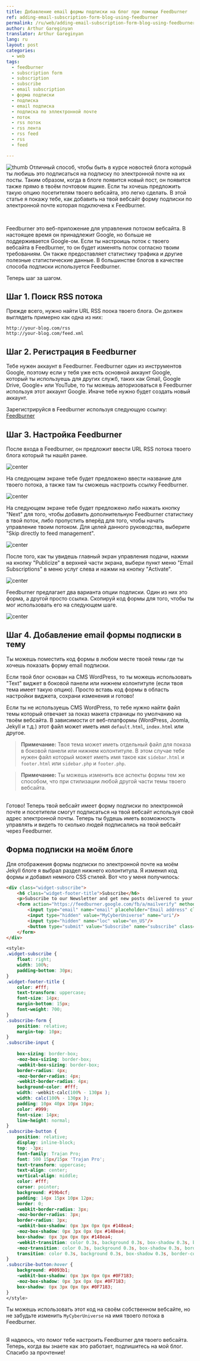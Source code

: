 ```yaml
---
title: Добавление email формы подписки на блог при помощи Feedburner
ref: adding-email-subscription-form-blog-using-feedburner
permalink: /ru/web/adding-email-subscription-form-blog-using-feedburner.html
author: Arthur Gareginyan
translator: Arthur Gareginyan
lang: ru
layout: post
categories:
  - web
tags:
  - feedburner
  - subscription form
  - subscription
  - subscribe
  - email subscription
  - форма подписки
  - подписка
  - email подписка
  - подписка по эллектронной почте
  - поток
  - rss поток
  - rss лента
  - rss feed
  - rss
  - feed

---
```


![thumb](/images/adding-email-subscription-form-blog-using-feedburner/sign-up.png)
Отличный способ, чтобы быть в курсе новостей блога который ты любишь это подписаться на подписку по электронной почте на их посты. Таким образом, когда в блоге появится новый пост, он появится также прямо в твоём почтовом ящике. Если ты хочешь предложить такую опцию посетителям твоего вебсайта, это легко сделать. В этой статье я покажу тебе, как добавить на твой вебсайт форму подписки по электронной почте которая подключена к Feedburner.

<br>

Feedburner это веб-приложение для управления потоком вебсайта. В настоящее время он принадлежит Google, но больше не поддерживается Google-ом. Если ты настроишь поток с твоего вебсайта в Feedburner, то он будет изменять поток согласно твоим требованиям. Он также предоставляет статистику трафика и другие полезные статистические данные. В большинстве блогов в качестве способа подписки используется Feedburner.

Теперь шаг за шагом.


## **Шаг 1.** Поиск RSS потока

Прежде всего, нужно найти URL RSS поока твоего блога. Он должен выглядеть примерно как одна из них:

```
http://your-blog.com/rss
http://your-blog.com/feed.xml
```


## **Шаг 2.** Регистрация в Feedburner

Тебе нужен аккаунт в Feedburner. Feedburner один из инструментов Google, поэтому если у тебя уже есть основной аккаунт Google, который ты используешь для других служб, таких как Gmail, Google Drive, Google+ или YouTube, то ты можешь авторизоваться в Feedburner используя этот аккаунт Google. Иначе тебе нужно будет создать новый аккаунт.

Зарегистрируйся в Feedburner используя следующую ссылку: [Feedburner](http://feedburner.com/)


## **Шаг 3.** Настройка Feedburner

После входа в Feedburner, он предложит ввести URL RSS потока твоего блога который ты нашёл ранее.

![center](/images/adding-email-subscription-form-blog-using-feedburner/1.png)

На следующем экране тебе будет предложено ввести название для твоего потока, а также там ты сможешь настроить ссылку Feedburner.

![center](/images/adding-email-subscription-form-blog-using-feedburner/2.png)

На следующем экране тебе будет предложено либо нажать кнопку "Next" для того, чтобы добавить дополнительную Feedburner статистику в твой поток, либо пропустить вперёд для того, чтобы начать управление твоим потоком. Для целей данного руководства, выберите "Skip directly to feed management".

![center](/images/adding-email-subscription-form-blog-using-feedburner/3.png)

После того, как ты увидешь главный экран управления подачи, нажми на кнопку "Publicize" в верхней части экрана, выбери пункт меню "Email Subscriptions" в меню услуг слева и нажми на кнопку "Activate".

![center](/images/adding-email-subscription-form-blog-using-feedburner/4.png)

Feedburner предлагает два варианта опции подписки. Один из них это форма, а другой просто ссылка. Скопируй код формы для того, чтобы ты мог использовать его на следующем шаге.

![center](/images/adding-email-subscription-form-blog-using-feedburner/5.png)


## **Шаг 4.** Добавление email формы подписки в тему

Ты можешь поместить код формы в любом месте твоей темы где ты хочешь показать форму email подписки. 

Если твой блог основан на CMS WordPress, то ты можешь использовать "Text" виджет в боковой панели или нижнем колонтитуле (если твоя тема имеет такую опцию). Просто вставь код формы в область настройки виджета, сохрани изменения и готово!

Если ты не используешь CMS WordPress, то тебе нужно найти файл темы который отвечает за показ макета страницы по умолчанию на твоём вебсайта. В зависимости от веб-платформы (WordPress, Joomla, Jekyll и т.д.) этот файл может иметь имя `default.html`, `index.html` или другое.

> **Примечание:** Твоя тема может иметь отдельный файл для показа в боковой панели или нижнем колонтитуле. В этом случае тебе нужен файл который может иметь имя такое как `sidebar.html` и `footer.html` или `sidebar.php` и `footer.php`.

> **Примечание:** Ты можешь изменить все аспекты формы тем же способом, что при стилизации любой другой части темы твоего вебсайта.


<br>
Готово! Теперь твой вебсайт имеет форму подписки по электронной почте и посетители смогут подписаться на твой вебсайт используя свой адрес электронной почты. Теперь ты будешь иметь возможность управлять и видеть то сколько людей подписались на твой вебсайт через Feedburner.


## Форма подписки на моём блоге

Для отображения формы подписки по электронной почте на моём Jekyll блоге я выбрал раздел нижнего колонтитула. Я изменил код формы и добавил немного CSS стилей. Вот что у меня получилось:

```html
<div class="widget-subscribe">
    <h6 class="widget-footer-title">Subscribe</h6>
    <p>Subscribe to our Newsletter and get new posts delivered to your inbox - free!</p>
    <form action="https://feedburner.google.com/fb/a/mailverify" method="post" target="popupwindow" onsubmit="window.open('https://feedburner.google.com/fb/a/mailverify?uri=MyCyberUniverse', 'popupwindow', 'scrollbars=yes,width=550,height=520');return true">
        <input type="email" name="email" placeholder="Email address" class="subscribe-input">
        <input type="hidden" value="MyCyberUniverse" name="uri"/>
        <input type="hidden" name="loc" value="en_US"/>
        <button type="submit" value="Subscribe" name="subscribe" class="subscribe-button">Subscribe</button>
    </form>
</div>
```

```css
<style>
.widget-subscribe {
    float: right;
    width: 100%;
    padding-bottom: 30px;
}
.widget-footer-title {
    color: #fff;
    text-transform: uppercase;
    font-size: 14px;
    margin-bottom: 15px;
    font-weight: 700;
}
.subscribe-form {
    position: relative;
    margin-top: 10px;
}
.subscribe-input {
    
    box-sizing: border-box;
    -moz-box-sizing: border-box;
    -webkit-box-sizing: border-box;
    border-radius: 4px;
    -moz-border-radius: 4px;
    -webkit-border-radius: 4px;
    background-color: #fff;
    width: -webkit-calc(100% - 130px );
    width: calc(100% - 130px );
    padding: 10px 40px 10px 10px;
    color: #999;
    font-size: 14px;
    line-height: normal;
}
.subscribe-button {
    position: relative;
    display: inline-block;
    top: -3px;
    font-family: Trajan Pro;
    font: 500 15px/15px 'Trajan Pro';
    text-transform: uppercase;
    text-align: center;
    vertical-align: middle;
    color: #fff;
    cursor: pointer;
    background: #19b4cf;
    padding: 14px 15px 10px 12px;
    border: 0;
    -webkit-border-radius: 3px;
    -moz-border-radius: 3px;
    border-radius: 3px;
    -webkit-box-shadow: 0px 3px 0px 0px #148ea4;
    -moz-box-shadow: 0px 3px 0px 0px #148ea4;
    box-shadow: 0px 3px 0px 0px #148ea4;
    -webkit-transition: color 0.3s, background 0.3s, box-shadow 0.3s, border-color 0.3s;
    -moz-transition: color 0.3s, background 0.3s, box-shadow 0.3s, border-color 0.3s;
    transition: color 0.3s, background 0.3s, box-shadow 0.3s, border-color 0.3s;
}
.subscribe-button:hover {
    background: #0093b1;
    -webkit-box-shadow: 0px 3px 0px 0px #0F7183;
    -moz-box-shadow: 0px 3px 0px 0px #0F7183;
    box-shadow: 0px 3px 0px 0px #0F7183;
}
</style>
```

Ты можешь использовать этот код на своём собственном вебсайте, но не забудьте изменить `MyCyberUniverse` на имя твоего потока в Feedburner.

<br>
Я надеюсь, что помог тебе настроить Feedburner для твоего вебсайта. Теперь, когда вы знаете как это работает, подпишитесь на мой блог. Спасибо за прочтение!

